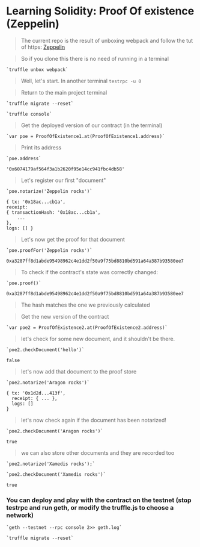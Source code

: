 # Learning Solidity: Proof Of existence (Zeppelin)

>The current repo is the result of unboxing webpack and follow the tut of 
https:
>[Zeppelin](blog.zeppelin.solutions/the-hitchhikers-guide-to-smart-contracts-in-ethereum-848f08001f05)

>So if you clone this there is no need of running in a terminal

    `truffle unbox webpack`

>Well, let's start. In another terminal
    `testrpc -u 0`

>Return to the main project terminal

    `truffle migrate --reset`

    `truffle console`

>Get the deployed version of our contract (in the terminal)

    `var poe = ProofOfExistence1.at(ProofOfExistence1.address)`

>Print its address 

    `poe.address`

    '0x6074179af564f3a1b2620f95e14cc941fbc4db58'

> Let's register our first "document"

    `poe.notarize('Zeppelin rocks')`

    { tx: '0x18ac...cb1a',
    receipt: 
    { transactionHash: '0x18ac...cb1a',
        ...
    },
    logs: [] }

> Let's now get the proof for that document

    `poe.proofFor('Zeppelin rocks')`

    0xa3287ff8d1abde95498962c4e1dd2f50a9f75bd8810bd591a64a387b93580ee7

> To check if the contract's state was correctly changed:

    `poe.proof()`

    0xa3287ff8d1abde95498962c4e1dd2f50a9f75bd8810bd591a64a387b93580ee7

> The hash matches the one we previously calculated

> Get the new version of the contract

    `var poe2 = ProofOfExistence2.at(ProofOfExistence2.address)`

> let's check for some new document, and it shouldn't be there.

    `poe2.checkDocument('hello')`

    false

> let's now add that document to the proof store

    `poe2.notarize('Aragon rocks')`

    { tx: '0x1d2d...413f',
      receipt: { ... },
      logs: []
    }

> let's now check again if the document has been notarized!

    `poe2.checkDocument('Aragon rocks')`

    true


> we can also store other documents and they are recorded too

    `poe2.notarize('Xamedis rocks');`

    `poe2.checkDocument('Xamedis rocks')`

    true

### You can deploy and play with the contract on the testnet (stop testrpc and run geth, or modify the truffle.js to choose a network)

    `geth --testnet --rpc console 2>> geth.log`

    `truffle migrate --reset`